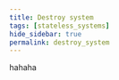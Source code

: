 ```yaml
---
title: Destroy system 
tags: [stateless_systems] 
hide_sidebar: true
permalink: destroy_system
---
```


hahaha

